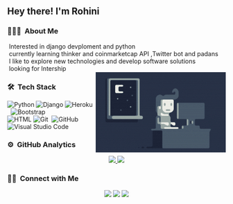 ## Hey there! I'm Rohini

### 👨🏻‍💻 &nbsp;About Me

 
&nbsp;Interested in django devploment and python\
&nbsp;currently learning thinker and coinmarketcap API ,Twitter bot  and padans\
&nbsp;I like to explore new technologies and develop software solutions\
&nbsp;looking for Intership\
<img alt="Night Coding" src="https://raw.githubusercontent.com/AVS1508/AVS1508/master/assets/Night-Coding.gif" align="right"/>

### 🛠 &nbsp;Tech Stack 

![Python](https://img.shields.io/badge/-Python-05122A?style=flat&logo=python)
![Django](https://img.shields.io/badge/-Django-05122A?style=flat&logo=django&logoColor=092E20)
![Heroku](https://img.shields.io/badge/-heroku-05122A?style=flat&logo=heroku)
&nbsp;
![Bootstrap](https://img.shields.io/badge/-Bootstrap-05122A?style=flat&logo=bootstrap&logoColor=563D7C)\
![HTML](https://img.shields.io/badge/-HTML-05122A?style=flat&logo=HTML5)
![Git](https://img.shields.io/badge/-Git-05122A?style=flat&logo=git)&nbsp;
![GitHub](https://img.shields.io/badge/-GitHub-05122A?style=flat&logo=github)&nbsp;
![Visual Studio Code](https://img.shields.io/badge/-Visual%20Studio%20Code-05122A?style=flat&logo=visual-studio-code&logoColor=007ACC)&nbsp;

### ⚙️ &nbsp;GitHub Analytics 

<p align="center">
<a href="https://github.com/shirsatrohini">
  <img height="180em" src="https://github-readme-stats-eight-theta.vercel.app/api?username=shirsatrohini&show_icons=true&theme=algolia&include_all_commits=true&count_private=true%22/%3E"/>
  <img height="180em" src="https://github-readme-stats-eight-theta.vercel.app/api/top-langs/?username=shirsatrohini&layout=compact&langs_count=8&theme=algolia"/>
</a>
</p>

### 🤝🏻 &nbsp;Connect with Me 

<p align="center">
<a href="www.linkedin.com/in/shirsatrohini98"><img src="https://img.shields.io/badge/-Rohini%20Sunil%20Shirsat-0077B5?style=flat&logo=Linkedin&logoColor=whitee"/></a>
<a href="mailto:shirsatrohini66@gmail.com"><img src="https://img.shields.io/badge/mail-shirsatrohini66%40gmail.com-red"/></a>
<a href="https://www.instagram.com/rohini.shirsat.180/"><img src="https://img.shields.io/badge/-@rohinis__-E4405F?style=flat&logo=Instagram&logoColor=white"/></a>
</p>



 

